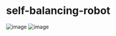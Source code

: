 # self-balancing-robot
 
![image](https://github.com/Nooney27/self-balancing-robot/assets/114221233/7c5d0a34-66c5-4799-8503-c267d030f439)
![image](https://github.com/Nooney27/self-balancing-robot/assets/114221233/16f651af-d928-46ac-9f78-cc4e15d9aecd)
